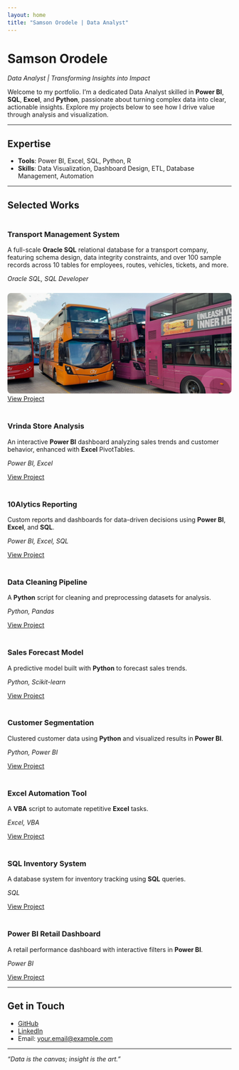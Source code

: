 ```yaml
---
layout: home
title: "Samson Orodele | Data Analyst"
---
```


# Samson Orodele

*Data Analyst | Transforming Insights into Impact*

Welcome to my portfolio. I’m a dedicated Data Analyst skilled in **Power BI**, **SQL**, **Excel**, and **Python**, passionate about turning complex data into clear, actionable insights. Explore my projects below to see how I drive value through analysis and visualization.

---

## Expertise

- **Tools**: Power BI, Excel, SQL, Python, R
- **Skills**: Data Visualization, Dashboard Design, ETL, Database Management, Automation

---

## Selected Works

<div class="project-grid">
  <div class="project-card">
    <h3>Transport Management System</h3>
    <p>A full-scale <strong>Oracle SQL</strong> relational database for a transport company, featuring schema design, data integrity constraints, and over 100 sample records across 10 tables for employees, routes, vehicles, tickets, and more.</p>
    <p><i>Oracle SQL, SQL Developer</i></p>
    <img src="/assets/transport_company.jpg" alt="Transport Management System Database" style="max-width: 100%; height: auto; border-radius: 8px; margin-top: 10px;">
    <a href="https://github.com/SamsonOrodele/Travel_Company_Database" target="_blank">View Project</a>
  </div>
  <div class="project-card">
    <h3>Vrinda Store Analysis</h3>
    <p>An interactive <strong>Power BI</strong> dashboard analyzing sales trends and customer behavior, enhanced with <strong>Excel</strong> PivotTables.</p>
    <p><i>Power BI, Excel</i></p>
    <a href="https://github.com/SamsonOrodele/Vrinda-Store-Data-Analysis" target="_blank">View Project</a>
  </div>
  <div class="project-card">
    <h3>10Alytics Reporting</h3>
    <p>Custom reports and dashboards for data-driven decisions using <strong>Power BI</strong>, <strong>Excel</strong>, and <strong>SQL</strong>.</p>
    <p><i>Power BI, Excel, SQL</i></p>
    <a href="https://github.com/SamsonOrodele/10alytics-reporting" target="_blank">View Project</a>
  </div>
  <div class="project-card">
    <h3>Data Cleaning Pipeline</h3>
    <p>A <strong>Python</strong> script for cleaning and preprocessing datasets for analysis.</p>
    <p><i>Python, Pandas</i></p>
    <a href="https://github.com/SamsonOrodele/data-cleaning-pipeline" target="_blank">View Project</a>
  </div>
  <div class="project-card">
    <h3>Sales Forecast Model</h3>
    <p>A predictive model built with <strong>Python</strong> to forecast sales trends.</p>
    <p><i>Python, Scikit-learn</i></p>
    <a href="https://github.com/SamsonOrodele/sales-forecast-model" target="_blank">View Project</a>
  </div>
  <div class="project-card">
    <h3>Customer Segmentation</h3>
    <p>Clustered customer data using <strong>Python</strong> and visualized results in <strong>Power BI</strong>.</p>
    <p><i>Python, Power BI</i></p>
    <a href="https://github.com/SamsonOrodele/customer-segmentation" target="_blank">View Project</a>
  </div>
  <div class="project-card">
    <h3>Excel Automation Tool</h3>
    <p>A <strong>VBA</strong> script to automate repetitive <strong>Excel</strong> tasks.</p>
    <p><i>Excel, VBA</i></p>
    <a href="https://github.com/SamsonOrodele/excel-automation-tool" target="_blank">View Project</a>
  </div>
  <div class="project-card">
    <h3>SQL Inventory System</h3>
    <p>A database system for inventory tracking using <strong>SQL</strong> queries.</p>
    <p><i>SQL</i></p>
    <a href="https://github.com/SamsonOrodele/sql-inventory-system" target="_blank">View Project</a>
  </div>
  <div class="project-card">
    <h3>Power BI Retail Dashboard</h3>
    <p>A retail performance dashboard with interactive filters in <strong>Power BI</strong>.</p>
    <p><i>Power BI</i></p>
    <a href="https://github.com/SamsonOrodele/power-bi-retail-dashboard" target="_blank">View Project</a>
  </div>
</div>

<style>
.project-grid {
  display: grid;
  grid-template-columns: repeat(auto-fit, minmax(300px, 1fr));
  gap: 20px;
  margin-top: 20px;
}
</style>

---

## Get in Touch

- [GitHub](https://github.com/SamsonOrodele)
- [LinkedIn](https://www.linkedin.com/in/your-profile)  <!-- Replace with real URL -->
- Email: your.email@example.com

---

*“Data is the canvas; insight is the art.”*
